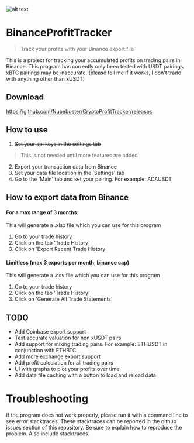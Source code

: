 ![alt text](https://gyazo.com/3f57b57cceb61bed13ec312725bf8a21.png)
# BinanceProfitTracker
> Track your profits with your Binance export file

This is a project for tracking your accumulated profits on trading pairs in Binance.
This program has currently only been tested with USDT pairings. xBTC pairings may be inaccurate. (please tell me if it works, I don't trade with anything other than xUSDT)

## Download
https://github.com/Nubebuster/CryptoProfitTracker/releases
## How to use
1. ~~Set your api keys in the settings tab~~
> This is not needed until more features are added
2. Export your transaction data from Binance
3. Set your data file location in the 'Settings' tab
4. Go to the 'Main' tab and set your pairing. For example: ADAUSDT

## How to export data from Binance

#### For a max range of 3 months:
This will generate a .xlsx file which you can use for this program
1. Go to your trade history
2. Click on the tab 'Trade History'
3. Click on 'Export Recent Trade History'


#### Limitless (max 3 exports per month, binance cap)
This will generate a .csv file which you can use for this program
1. Go to your trade history
2. Click on the tab 'Trade History'
3. Click on 'Generate All Trade Statements'


## TODO
- Add Coinbase export support
- Test accurate valuation for non xUSDT pairs
- Add support for mixing trading pairs. For example: ETHUSDT in conjunction with ETHBTC
- Add more exchange export support
- Add profit calculation for all trading pairs
- UI with graphs to plot your profits over time
- Add data file caching with a button to load and reload data
# Troubleshooting
If the program does not work properly, please run it with a command line to see error stacktraces. 
These stacktraces can be reported in the github issues section of this repository. 
Be sure to explain how to reproduce the problem. Also include stacktraces.
